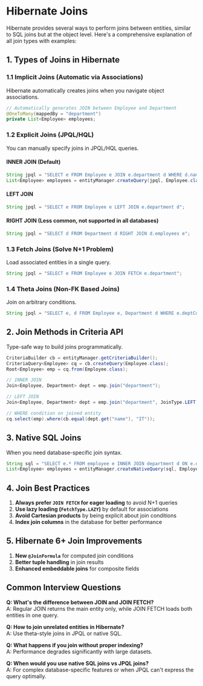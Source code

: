 # **Hibernate Joins**

Hibernate provides several ways to perform joins between entities, similar to SQL joins but at the object level. Here's a comprehensive explanation of all join types with examples:

## **1. Types of Joins in Hibernate**

### **1.1 Implicit Joins (Automatic via Associations)**
Hibernate automatically creates joins when you navigate object associations.

```java
// Automatically generates JOIN between Employee and Department
@OneToMany(mappedBy = "department")
private List<Employee> employees;
```

### **1.2 Explicit Joins (JPQL/HQL)**
You can manually specify joins in JPQL/HQL queries.

#### **INNER JOIN (Default)**
```java
String jpql = "SELECT e FROM Employee e JOIN e.department d WHERE d.name = 'IT'";
List<Employee> employees = entityManager.createQuery(jpql, Employee.class).getResultList();
```

#### **LEFT JOIN**
```java
String jpql = "SELECT e FROM Employee e LEFT JOIN e.department d";
```

#### **RIGHT JOIN** (Less common, not supported in all databases)
```java
String jpql = "SELECT d FROM Department d RIGHT JOIN d.employees e";
```

### **1.3 Fetch Joins (Solve N+1 Problem)**
Load associated entities in a single query.

```java
String jpql = "SELECT e FROM Employee e JOIN FETCH e.department";
```

### **1.4 Theta Joins (Non-FK Based Joins)**
Join on arbitrary conditions.

```java
String jpql = "SELECT e, d FROM Employee e, Department d WHERE e.deptCode = d.code";
```

## **2. Join Methods in Criteria API**
Type-safe way to build joins programmatically.

```java
CriteriaBuilder cb = entityManager.getCriteriaBuilder();
CriteriaQuery<Employee> cq = cb.createQuery(Employee.class);
Root<Employee> emp = cq.from(Employee.class);

// INNER JOIN
Join<Employee, Department> dept = emp.join("department");

// LEFT JOIN
Join<Employee, Department> dept = emp.join("department", JoinType.LEFT);

// WHERE condition on joined entity
cq.select(emp).where(cb.equal(dept.get("name"), "IT"));
```

## **3. Native SQL Joins**
When you need database-specific join syntax.

```java
String sql = "SELECT e.* FROM employee e INNER JOIN department d ON e.dept_id = d.id";
List<Employee> employees = entityManager.createNativeQuery(sql, Employee.class).getResultList();
```

## **4. Join Best Practices**

1. **Always prefer `JOIN FETCH` for eager loading** to avoid N+1 queries
2. **Use lazy loading (`FetchType.LAZY`)** by default for associations
3. **Avoid Cartesian products** by being explicit about join conditions
4. **Index join columns** in the database for better performance

## **5. Hibernate 6+ Join Improvements**

1. **New `@JoinFormula`** for computed join conditions
2. **Better tuple handling** in join results
3. **Enhanced embeddable joins** for composite fields

## **Common Interview Questions**

**Q: What's the difference between JOIN and JOIN FETCH?**  
A: Regular JOIN returns the main entity only, while JOIN FETCH loads both entities in one query.

**Q: How to join unrelated entities in Hibernate?**  
A: Use theta-style joins in JPQL or native SQL.

**Q: What happens if you join without proper indexing?**  
A: Performance degrades significantly with large datasets.

**Q: When would you use native SQL joins vs JPQL joins?**  
A: For complex database-specific features or when JPQL can't express the query optimally.

